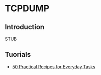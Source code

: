 # TCPDUMP

## Introduction

STUB

## Tuorials

* [50 Practical Recipes for Everyday Tasks](https://danielmiessler.com/study/tcpdump/)